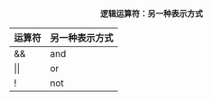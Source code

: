<center><b>逻辑运算符：另一种表示方式</b></center>

| 运算符 | 另一种表示方式 |
| ------ | -------------- |
| &&     | and            |
| \|\|   | or             |
| !      | not            |


